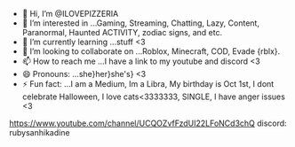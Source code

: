 - 👋 Hi, I’m @ILOVEPIZZERIA
- 👀 I’m interested in ...Gaming, Streaming, Chatting, Lazy, Content, Paranormal, Haunted ACTIVITY, zodiac signs, and etc.
- 🌱 I’m currently learning ...stuff <3
- 💞️ I’m looking to collaborate on ...Roblox, Minecraft, COD, Evade {rblx}.
- 📫 How to reach me ...I have a link to my youtube and discord <3
- 😄 Pronouns: ...she}her}she's} <3
- ⚡ Fun fact: ...I am a Medium, Im a Libra, My birthday is Oct 1st, I dont celebrate Halloween, I love cats<3333333, SINGLE, I have anger issues <3

<!---
ILOVEPIZZERIA/ILOVEPIZZERIA is a ✨ special ✨ repository because its `README.md` (this file) appears on your GitHub profile.
You can click the Preview link to take a look at your changes.
--->
https://www.youtube.com/channel/UCQOZvfFzdUI22LFoNCd3chQ discord: rubysanhikadine

